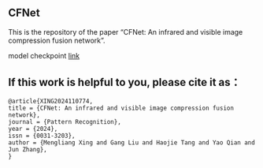 ## CFNet
This is the repository of the paper “CFNet: An infrared and visible image compression fusion network”.

model checkpoint [link](https://drive.google.com/file/d/1CKiYfu3_gN7C-ugh_aoVyG0B3rnhUwXh/view?usp=drive_link)

## If this work is helpful to you, please cite it as：
```
@article{XING2024110774,
title = {CFNet: An infrared and visible image compression fusion network},
journal = {Pattern Recognition},
year = {2024},
issn = {0031-3203},
author = {Mengliang Xing and Gang Liu and Haojie Tang and Yao Qian and Jun Zhang},
}
```

